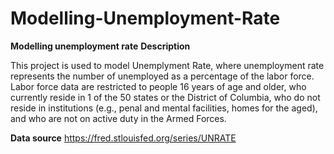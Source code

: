 # Modelling-Unemployment-Rate
**Modelling unemployment rate**
**Description**

This project is used to model Unemplyment Rate, where unemployment rate represents the number of unemployed as a percentage of the labor force. Labor force data are restricted to people 16 years of age and older, who currently reside in 1 of the 50 states or the District of Columbia, who do not reside in institutions (e.g., penal and mental facilities, homes for the aged), and who are not on active duty in the Armed Forces.

**Data source**
https://fred.stlouisfed.org/series/UNRATE
